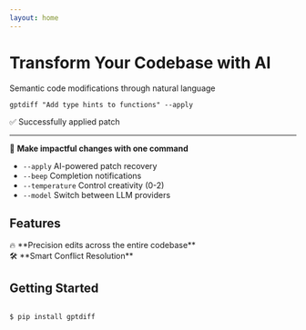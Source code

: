 ```yaml
---
layout: home
---
```


<h1>Transform Your Codebase with AI</h1>
<p class="lead">Semantic code modifications through natural language</p>

<div class="example">
<pre><code class="console">gptdiff "Add type hints to functions" --apply
</code></pre>
<div class="success">✅ Successfully applied patch</div>
</div>

---

🚀 **Make impactful changes with one command**  
- <code>--apply</code> AI-powered patch recovery  
- <code>--beep</code> Completion notifications  
- <code>--temperature</code> Control creativity (0-2)  
- <code>--model</code> Switch between LLM providers  

## Features

<div class="features">
<div class="feature">
🔥 **Precision edits across the entire codebase**
</div>

<div class="feature">
🛠 **Smart Conflict Resolution**  
</div>

## Getting Started
<pre><code class="console">
$ pip install gptdiff
</code></pre>
